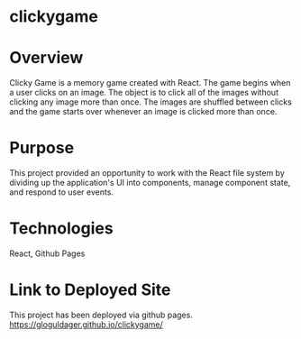 # clickygame

# Overview
Clicky Game is a memory game created with React. The game begins when a user clicks on an image. The object is to click all of the images without clicking any image more than once. The images are shuffled between clicks and the game starts over whenever an image is clicked more than once.

# Purpose
This project provided an opportunity to work with the React file system by dividing up the application's UI into components, manage component state, and respond to user events.

# Technologies
React, Github Pages

# Link to Deployed Site

This project has been deployed via github pages.
https://gloguldager.github.io/clickygame/

